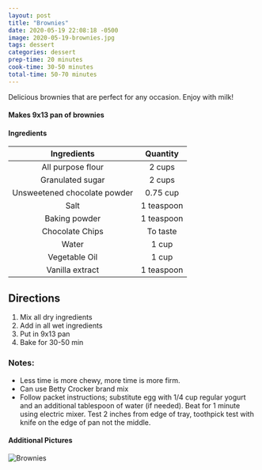 ```yaml
---
layout: post
title: "Brownies"
date: 2020-05-19 22:08:18 -0500
image: 2020-05-19-brownies.jpg
tags: dessert
categories: dessert
prep-time: 20 minutes
cook-time: 30-50 minutes
total-time: 50-70 minutes
---
```


Delicious brownies that are perfect for any occasion. Enjoy with milk!

#### Makes 9x13 pan of brownies

#### Ingredients

|          Ingredients         |  Quantity  |
|:----------------------------:|:----------:|
|       All purpose flour      |   2 cups   |
|       Granulated sugar       |   2 cups   |
| Unsweetened chocolate powder |  0.75 cup  |
|             Salt             | 1 teaspoon |
|         Baking powder        | 1 teaspoon |
|        Chocolate Chips       |  To taste  |
|             Water            |    1 cup   |
|         Vegetable Oil        |    1 cup   |
|        Vanilla extract       | 1 teaspoon |

## Directions

1. Mix all dry ingredients
2. Add in all wet ingredients
3. Put in 9x13 pan
4. Bake for 30-50 min

### Notes:

* Less time is more chewy, more time is more firm.
* Can use Betty Crocker brand mix
* Follow packet instructions; substitute egg with 1/4 cup regular yogurt and an additional tablespoon of water (if needed). Beat for 1 minute using electric mixer. Test 2 inches from edge of tray, toothpick test with knife on the edge of pan not the middle.

#### Additional Pictures

![Brownies](https://jainrecipes.github.io/images/2023-12-29-brownies.jpg)
